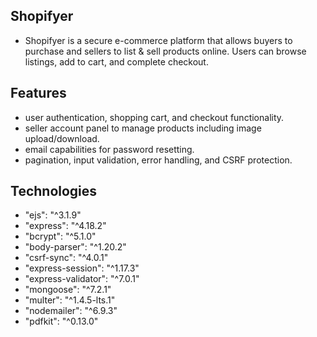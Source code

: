 ## Shopifyer
- Shopifyer is a secure e-commerce platform that allows buyers to purchase and sellers to list & sell products online. Users can browse listings, add to cart, and complete checkout.
## Features
- user authentication, shopping cart, and checkout functionality.
- seller account panel to manage products including image upload/download.
- email capabilities for password resetting.
- pagination, input validation, error handling, and CSRF protection.
## Technologies
 - "ejs": "^3.1.9"
  - "express": "^4.18.2"
  - "bcrypt": "^5.1.0"
 -  "body-parser": "^1.20.2"
  -  "csrf-sync": "^4.0.1"
  -  "express-session": "^1.17.3"
   - "express-validator": "^7.0.1" 
   - "mongoose": "^7.2.1"
  -  "multer": "^1.4.5-lts.1" 
  -  "nodemailer": "^6.9.3"
   - "pdfkit": "^0.13.0"


